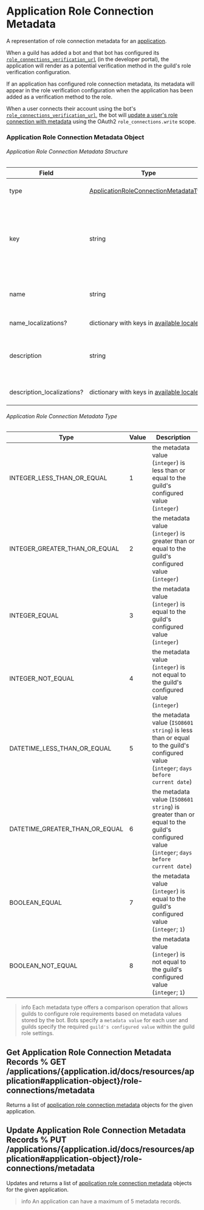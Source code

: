 # Application Role Connection Metadata

A representation of role connection metadata for an [application](/docs/resources/application#).

When a guild has added a bot and that bot has configured its [`role_connections_verification_url`](/docs/resources/application#application-object) (in the developer portal), the application will render as a potential verification method in the guild's role verification configuration.

If an application has configured role connection metadata, its metadata will appear in the role verification configuration when the application has been added as a verification method to the role.

When a user connects their account using the bot's [`role_connections_verification_url`](/docs/resources/application#application-object), the bot will [update a user's role connection with metadata](/docs/resources/user#update-current-user-application-role-connection) using the OAuth2 `role_connections.write` scope.

### Application Role Connection Metadata Object

###### Application Role Connection Metadata Structure

| Field                      | Type                                                                                                                                                                                | Description                                                                                      |
|----------------------------|-------------------------------------------------------------------------------------------------------------------------------------------------------------------------------------|--------------------------------------------------------------------------------------------------|
| type                       | [ApplicationRoleConnectionMetadataType](/docs/resources/application-role-connection-metadata#application-role-connection-metadata-object-application-role-connection-metadata-type) | type of metadata value                                                                           |
| key                        | string                                                                                                                                                                              | dictionary key for the metadata field (must be `a-z`, `0-9`, or `_` characters; 1-50 characters) |
| name                       | string                                                                                                                                                                              | name of the metadata field (1-100 characters)                                                    |
| name_localizations?        | dictionary with keys in [available locales](/docs/reference#locales)                                                                                                                | translations of the name                                                                         |
| description                | string                                                                                                                                                                              | description of the metadata field (1-200 characters)                                             |
| description_localizations? | dictionary with keys in [available locales](/docs/reference#locales)                                                                                                                | translations of the description                                                                  |

###### Application Role Connection Metadata Type

| Type                           | Value | Description                                                                                                                            |
|--------------------------------|-------|----------------------------------------------------------------------------------------------------------------------------------------|
| INTEGER_LESS_THAN_OR_EQUAL     | 1     | the metadata value (`integer`) is less than or equal to the guild's configured value (`integer`)                                       |
| INTEGER_GREATER_THAN_OR_EQUAL  | 2     | the metadata value (`integer`) is greater than or equal to the guild's configured value (`integer`)                                    |
| INTEGER_EQUAL                  | 3     | the metadata value (`integer`) is equal to the guild's configured value (`integer`)                                                    |
| INTEGER_NOT_EQUAL              | 4     | the metadata value (`integer`) is not equal to the guild's configured value (`integer`)                                                |
| DATETIME_LESS_THAN_OR_EQUAL    | 5     | the metadata value (`ISO8601 string`) is less than or equal to the guild's configured value (`integer`; `days before current date`)    |
| DATETIME_GREATER_THAN_OR_EQUAL | 6     | the metadata value (`ISO8601 string`) is greater than or equal to the guild's configured value (`integer`; `days before current date`) |
| BOOLEAN_EQUAL                  | 7     | the metadata value (`integer`) is equal to the guild's configured value (`integer`; `1`)                                               |
| BOOLEAN_NOT_EQUAL              | 8     | the metadata value (`integer`) is not equal to the guild's configured value (`integer`; `1`)                                           |

> info
> Each metadata type offers a comparison operation that allows guilds to configure role requirements based on metadata values stored by the bot. Bots specify a `metadata value` for each user and guilds specify the required `guild's configured value` within the guild role settings.

## Get Application Role Connection Metadata Records % GET /applications/{application.id/docs/resources/application#application-object}/role-connections/metadata

Returns a list of [application role connection metadata](/docs/resources/application-role-connection-metadata#application-role-connection-metadata-object) objects for the given application.

## Update Application Role Connection Metadata Records % PUT /applications/{application.id/docs/resources/application#application-object}/role-connections/metadata

Updates and returns a list of [application role connection metadata](/docs/resources/application-role-connection-metadata#application-role-connection-metadata-object) objects for the given application.

> info
> An application can have a maximum of 5 metadata records.
